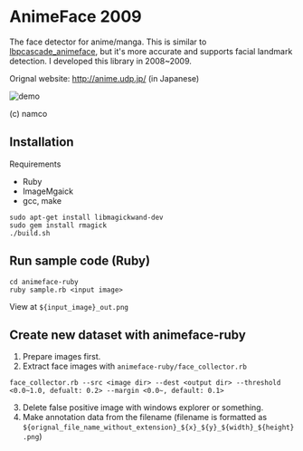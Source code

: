 # AnimeFace 2009

The face detector for anime/manga.
This is similar to [lbpcascade_animeface](https://github.com/nagadomi/lbpcascade_animeface), but it's more accurate and supports facial landmark detection.
I developed this library in 2008~2009.

Orignal website: http://anime.udp.jp/ (in Japanese)

![demo](https://raw.githubusercontent.com/nagadomi/animeface-2009/master/figure/imas.png)

(c) namco


## Installation

Requirements
- Ruby
- ImageMgaick
- gcc, make

```
sudo apt-get install libmagickwand-dev
sudo gem install rmagick
./build.sh
```

## Run sample code (Ruby)

```
cd animeface-ruby
ruby sample.rb <input image>
```
View at `${input_image}_out.png`

## Create new dataset with animeface-ruby

1. Prepare images first.
2. Extract face images with `animeface-ruby/face_collector.rb`
```
face_collector.rb --src <image dir> --dest <output dir> --threshold <0.0~1.0, defualt: 0.2> --margin <0.0~, default: 0.1>
```
3. Delete false positive image with windows explorer or something.
4. Make annotation data from the filename (filename is formatted as `${orignal_file_name_without_extension}_${x}_${y}_${width}_${height}.png`)

